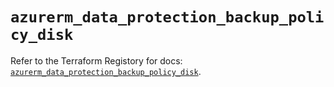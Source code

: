 # `azurerm_data_protection_backup_policy_disk`

Refer to the Terraform Registory for docs: [`azurerm_data_protection_backup_policy_disk`](https://www.terraform.io/docs/providers/azurerm/r/data_protection_backup_policy_disk).
